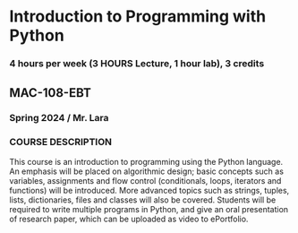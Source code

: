 # Introduction to Programming with Python
### 4 hours per week (3 HOURS Lecture, 1 hour lab), 3 credits
## MAC-108-EBT
### Spring 2024 / Mr. Lara 

### COURSE DESCRIPTION
This course is an introduction to programming using the Python language. An emphasis will be
placed on algorithmic design; basic concepts such as variables, assignments and flow control
(conditionals, loops, iterators and functions) will be introduced. More advanced topics such as
strings, tuples, lists, dictionaries, files and classes will also be covered. Students will be required
to write multiple programs in Python, and give an oral presentation of research paper, which can
be uploaded as video to ePortfolio. 

